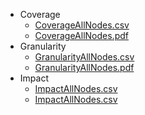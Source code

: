 - Coverage
  - [CoverageAllNodes.csv](CoverageAllNodes.csv)
  - [CoverageAllNodes.pdf](CoverageAllNodes.pdf)
- Granularity
  - [GranularityAllNodes.csv](GranularityAllNodes.csv)
  - [GranularityAllNodes.pdf](GranularityAllNodes.pdf)
- Impact
  - [ImpactAllNodes.csv](ImpactAllNodes.csv)
  - [ImpactAllNodes.csv](ImpactAllNodes.csv)

